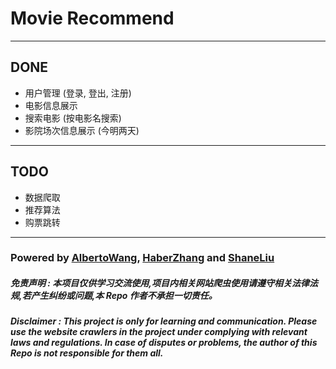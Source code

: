 # Movie Recommend
---
## DONE
* 用户管理 (登录, 登出, 注册)
* 电影信息展示
* 搜索电影 (按电影名搜索)
* 影院场次信息展示 (今明两天)
---
## TODO
* 数据爬取
* 推荐算法
* 购票跳转
---
### Powered by [AlbertoWang](https://github.com/AlbertoWang), [HaberZhang](https://github.com/haber8023) and [ShaneLiu](https://github.com/ShaneCN)
##### 免责声明 : 本项目仅供学习交流使用,项目内相关网站爬虫使用请遵守相关法律法规,若产生纠纷或问题,本 Repo 作者不承担一切责任。
##### Disclaimer : This project is only for learning and communication. Please use the website crawlers in the project under complying with relevant laws and regulations. In case of disputes or problems, the author of this Repo is not responsible for them all.

